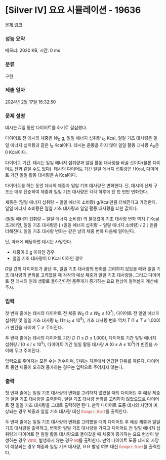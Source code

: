 # [Silver IV] 요요 시뮬레이션 - 19636 

[문제 링크](https://www.acmicpc.net/problem/19636) 

### 성능 요약

메모리: 2020 KB, 시간: 0 ms

### 분류

구현

### 제출 일자

2024년 2월 17일 16:32:50

### 문제 설명

<p>데시는 <em>D</em>일 동안 다이어트를 하기로 결심했다.</p>

<p>다이어트 전 데시의 체중은<em> W</em><sub>0</sub> g, 일일 에너지 섭취량 <em>I</em><sub>0</sub> Kcal, 일일 기초 대사량은 일일 에너지 섭취량과 같은<em> I</em><sub>0</sub> Kcal이다. 데시는 운동을 하지 않아 일일 활동 대사량 <em>A</em><sub>0</sub>은 0 Kcal이다.</p>

<p>다이어트 기간, 데시는 일일 에너지 섭취량과 일일 활동 대사량을 바꿀 것이다(물론 다이어트 전과 같을 수도 있다). 데시의 다이어트 기간 일일 에너지 섭취량은 <em>I</em> Kcal, 다이어트 기간 일일 활동 대사량은 <em>A</em> Kcal이다.</p>

<p>다이어트를 하는 동안 데시의 체중과 일일 기초 대사량은 변화한다. 단, 데시의 신체 구조는 매우 단순하여 체중과 일일 기초 대사량은 각각 하루에 단 한 번만 변화한다.</p>

<p>체중은 (일일 에너지 섭취량 − 일일 에너지 소비량) g/Kcal만큼 더해진다고 가정한다. 일일 에너지 소비량은 일일 기초 대사량과 일일 활동 대사량을 더한 값이다.</p>

<p>(일일 에너지 섭취량 − 일일 에너지 소비량) 의 절댓값이 기초 대사량 변화 역치 <em>T</em> Kcal 초과라면, 일일 기초 대사량은 ⌊ (일일 에너지 섭취량 − 일일 에너지 소비량) / 2 ⌋ 만큼 더해진다. 일일 기초 대사량 변화는 같은 날의 체중 변화 다음에 일어난다.</p>

<p>단, 아래에 해당하면 데시는 사망한다.</p>

<ul>
	<li>체중이 0 g 이하인 경우</li>
	<li>일일 기초 대사량이 0 Kcal 이하인 경우</li>
</ul>

<p><em>D</em>일 간의 다이어트가 끝난 후, 일일 기초 대사량의 변화를 고려하지 않았을 때와 일일 기초 대사량의 변화를 고려했을 때 각각의 예상 체중과 일일 기초 대사량을, 그리고 다이어트 전 데시의 원래 생활로 돌아간다면 몸무게가 증가하는 요요 현상이 일어날지 계산해주자.</p>

### 입력 

 <p>첫 번째 줄에는 데시의 다이어트 전 체중 <em>W</em><sub>0</sub> (1 ≤ <em>W</em><sub>0</sub> ≤ 10<sup>7</sup>), 다이어트 전 일일 에너지 섭취량 및 일일 기초 대사량 <em>I</em><sub>0</sub> (1≤ <em>I</em><sub>0</sub> ≤ 10<sup>5</sup>), 기초 대사량 변화 역치 <em>T</em> (1 ≤ <em>T</em> ≤ 1,000)가 빈칸을 사이에 두고 주어진다.</p>

<p>두 번째 줄에는 데시의 다이어트 기간 <em>D</em> (1 ≤ <em>D</em> ≤ 1,000), 다이어트 기간 일일 에너지 섭취량 <em>I</em> (0 ≤ <i>I</i> ≤ 10<sup>5</sup>), 다이어트 기간 일일 활동 대사량 <em>A</em> (0 ≤ <em>A</em> ≤ 10<sup>5</sup>)가 빈칸을 사이에 두고 주어진다.</p>

<p>입력으로 주어지는 모든 수는 정수이며, 단위는 지문에서 언급한 단위를 따른다. 다이어트 동안 체중이 오히려 증가하는 경우는 입력으로 주어지지 않는다.</p>

### 출력 

 <p>첫 번째 줄에는 일일 기초 대사량의 변화를 고려하지 않았을 때의 다이어트 후 예상 체중과 일일 기초 대사량을 출력한다. 일일 기초 대사량 변화를 고려하지 않았으므로 다이어트 전 일일 기초 대사량을 그대로 출력하면 된다. 만약 다이어트 도중 데시의 사망이 예상되는 경우 체중과 일일 기초 대사량 대신 <span style="color:#e74c3c;"><code><span style="background-color:#ecf0f1;">Danger Diet</span></code></span>를 출력한다.</p>

<p>두 번째 줄에는 일일 기초 대사량의 변화를 고려했을 때의 다이어트 후 예상 체중과 일일 기초 대사량을 출력하고, 변화한 일일 기초 대사량을 가지고 다이어트 전 일일 에너지 섭취량과 다이어트 전 일일 활동 대사량으로 돌아갔을 때 체중이 증가하는 요요 현상이 발생하는 경우 <span style="color:#e74c3c;"><code><span style="background-color:#ecf0f1;">YOYO</span></code></span>, 발생하지 않는 경우 <span style="color:#e74c3c;"><code><span style="background-color:#ecf0f1;">NO</span></code></span>를 출력한다. 만약 다이어트 도중 데시의 사망이 예상되는 경우 체중과 일일 기초 대사량, 요요 발생 여부 대신 <span style="color:#e74c3c;"><code><span style="background-color:#ecf0f1;">Danger Diet</span></code></span>를 출력한다.</p>

